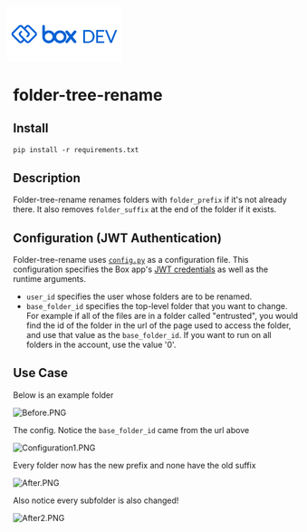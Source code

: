 <img src="img/box-dev-logo-clip.png" 
alt= “box-dev-logo” 
style="margin-left:-10px;"
width=40%;>
# folder-tree-rename

## Install
```
pip install -r requirements.txt
```

## Description
Folder-tree-rename renames folders with `folder_prefix` if it's not already there. It also removes `folder_suffix` at the end of the folder if it exists.

## Configuration (JWT Authentication)
Folder-tree-rename uses [`config.py`](config.py) as a configuration file. This configuration specifies the Box app's [JWT credentials](https://github.com/box-community/jwt-app-primer) as well as the runtime arguments.

* `user_id` specifies the user whose folders are to be renamed. 
* `base_folder_id` specifies the top-level folder that you want to change. For example if all of the files are in a folder called "entrusted", you would find the id of the folder in the url of the page used to access the folder, and use that value as the `base_folder_id`. If you want to run on all folders in the account, use the value '0'.


## Use Case
Below is an example folder

![Before.PNG](img/Before.PNG)

The config. Notice the `base_folder_id` came from the url above

![Configuration1.PNG](img/Config.PNG)

Every folder now has the new prefix and none have the old suffix

![After.PNG](img/After.PNG)

Also notice every subfolder is also changed!

![After2.PNG](img/After2.PNG)
